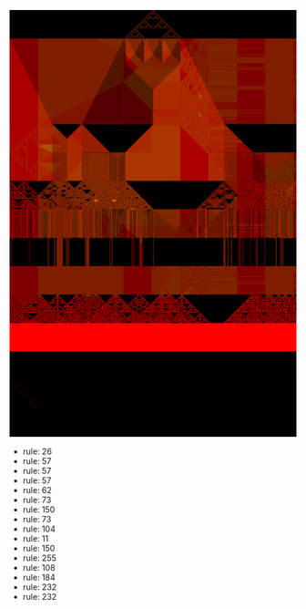 ![photo](./output.png) 
 * rule: 26
* rule: 57
* rule: 57
* rule: 57
* rule: 62
* rule: 73
* rule: 150
* rule: 73
* rule: 104
* rule: 11
* rule: 150
* rule: 255
* rule: 108
* rule: 184
* rule: 232
* rule: 232

